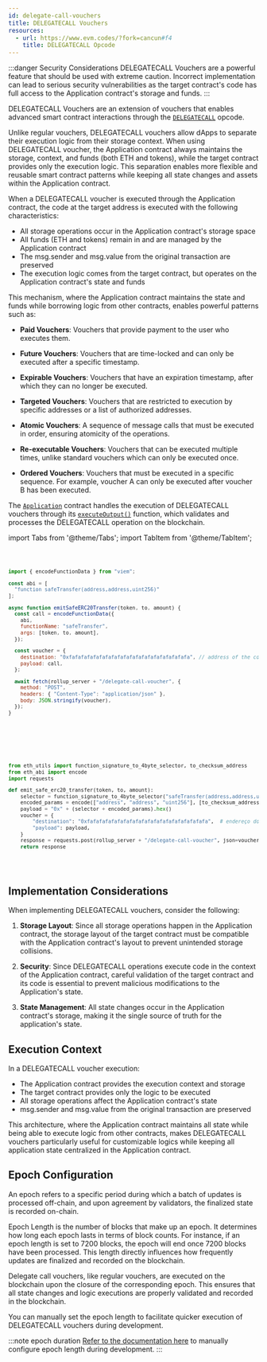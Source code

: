 ```yaml
---
id: delegate-call-vouchers
title: DELEGATECALL Vouchers
resources:
  - url: https://www.evm.codes/?fork=cancun#f4
    title: DELEGATECALL Opcode
---
```


:::danger Security Considerations
DELEGATECALL Vouchers are a powerful feature that should be used with extreme caution. Incorrect implementation can lead to serious security vulnerabilities as the target contract's code has full access to the Application contract's storage and funds.
:::

DELEGATECALL Vouchers are an extension of vouchers that enables advanced smart contract interactions through the [`DELEGATECALL`](https://www.evm.codes/?fork=cancun#f4) opcode.

Unlike regular vouchers, DELEGATECALL vouchers allow dApps to separate their execution logic from their storage context. When using DELEGATECALL voucher, the Application contract always maintains the storage, context, and funds (both ETH and tokens), while the target contract provides only the execution logic. This separation enables more flexible and reusable smart contract patterns while keeping all state changes and assets within the Application contract.

When a DELEGATECALL voucher is executed through the Application contract, the code at the target address is executed with the following characteristics:

- All storage operations occur in the Application contract's storage space
- All funds (ETH and tokens) remain in and are managed by the Application contract
- The msg.sender and msg.value from the original transaction are preserved
- The execution logic comes from the target contract, but operates on the Application contract's state and funds

This mechanism, where the Application contract maintains the state and funds while borrowing logic from other contracts, enables powerful patterns such as:

- **Paid Vouchers**: Vouchers that provide payment to the user who executes them.

- **Future Vouchers**: Vouchers that are time-locked and can only be executed after a specific timestamp.

- **Expirable Vouchers**: Vouchers that have an expiration timestamp, after which they can no longer be executed.

- **Targeted Vouchers**: Vouchers that are restricted to execution by specific addresses or a list of authorized addresses.

- **Atomic Vouchers**: A sequence of message calls that must be executed in order, ensuring atomicity of the operations.

- **Re-executable Vouchers**: Vouchers that can be executed multiple times, unlike standard vouchers which can only be executed once.

- **Ordered Vouchers**: Vouchers that must be executed in a specific sequence. For example, voucher A can only be executed after voucher B has been executed.

The [`Application`](../contracts/application.md) contract handles the execution of DELEGATECALL vouchers through its [`executeOutput()`](../../contracts/application/#executeoutput) function, which validates and processes the DELEGATECALL operation on the blockchain.

import Tabs from '@theme/Tabs';
import TabItem from '@theme/TabItem';

<Tabs>
  <TabItem value="JavaScript" label="JavaScript" default>
<pre><code>

```javascript
import { encodeFunctionData } from "viem";

const abi = [
  "function safeTransfer(address,address,uint256)"
];

async function emitSafeERC20Transfer(token, to, amount) {
  const call = encodeFunctionData({
    abi,
    functionName: "safeTransfer",
    args: [token, to, amount],
  });

  const voucher = {
    destination: "0xfafafafafafafafafafafafafafafafafafafafa", // address of the contract containing the implementation
    payload: call,
  };

  await fetch(rollup_server + "/delegate-call-voucher", {
    method: "POST",
    headers: { "Content-Type": "application/json" },
    body: JSON.stringify(voucher),
  });
}
```

</code></pre>
</TabItem>

<TabItem value="Python" label="Python" default>
<pre><code>

```python
from eth_utils import function_signature_to_4byte_selector, to_checksum_address
from eth_abi import encode
import requests

def emit_safe_erc20_transfer(token, to, amount):
    selector = function_signature_to_4byte_selector("safeTransfer(address,address,uint256)")
    encoded_params = encode(["address", "address", "uint256"], [to_checksum_address(token), to_checksum_address(to), amount])
    payload = "0x" + (selector + encoded_params).hex()
    voucher = {
        "destination": "0xfafafafafafafafafafafafafafafafafafafafa",  # endereço do contrato
        "payload": payload,
    }
    response = requests.post(rollup_server + "/delegate-call-voucher", json=voucher)
    return response
```

</code></pre>
</TabItem>

</Tabs>

## Implementation Considerations

When implementing DELEGATECALL vouchers, consider the following:

1. **Storage Layout**: Since all storage operations happen in the Application contract, the storage layout of the target contract must be compatible with the Application contract's layout to prevent unintended storage collisions.

2. **Security**: Since DELEGATECALL operations execute code in the context of the Application contract, careful validation of the target contract and its code is essential to prevent malicious modifications to the Application's state.

3. **State Management**: All state changes occur in the Application contract's storage, making it the single source of truth for the application's state.

## Execution Context

In a DELEGATECALL voucher execution:

- The Application contract provides the execution context and storage
- The target contract provides only the logic to be executed
- All storage operations affect the Application contract's state
- msg.sender and msg.value from the original transaction are preserved

This architecture, where the Application contract maintains all state while being able to execute logic from other contracts, makes DELEGATECALL vouchers particularly useful for customizable logics while keeping all application state centralized in the Application contract.

## Epoch Configuration

An epoch refers to a specific period during which a batch of updates is processed off-chain, and upon agreement by validators, the finalized state is recorded on-chain.

Epoch Length is the number of blocks that make up an epoch. It determines how long each epoch lasts in terms of block counts. For instance, if an epoch length is set to 7200 blocks, the epoch will end once 7200 blocks have been processed. This length directly influences how frequently updates are finalized and recorded on the blockchain.

Delegate call vouchers, like regular vouchers, are executed on the blockchain upon the closure of the corresponding epoch. This ensures that all state changes and logic executions are properly validated and recorded in the blockchain.

You can manually set the epoch length to facilitate quicker execution of DELEGATECALL vouchers during development.

:::note epoch duration
[Refer to the documentation here](../../development/cli-commands.md/#run) to manually configure epoch length during development.
:::